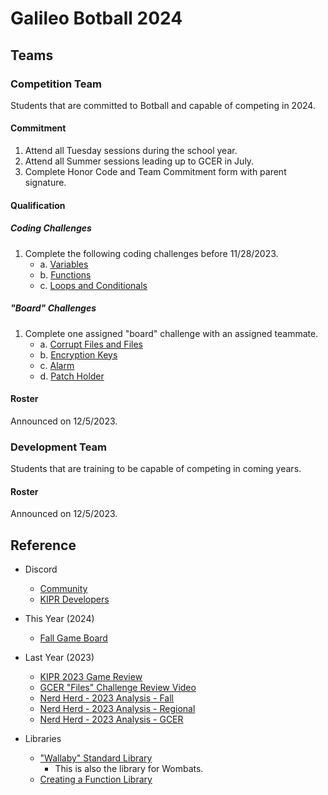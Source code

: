 # Galileo Botball 2024

## Teams

### Competition Team

Students that are committed to Botball and capable of competing in 2024.

#### Commitment

1. Attend all Tuesday sessions during the school year.
2. Attend all Summer sessions leading up to GCER in July.
3. Complete Honor Code and Team Commitment form with parent signature.

#### Qualification

##### Coding Challenges

1. Complete the following coding challenges before 11/28/2023.
   - a. [Variables](https://github.com/galileo-botball/botball-2024/blob/main/qualification-challenges/variables/challenge.md)
   - b. [Functions](https://github.com/galileo-botball/botball-2024/blob/main/qualification-challenges/functions/challenge.md)
   - c. [Loops and Conditionals](https://github.com/galileo-botball/botball-2024/blob/main/qualification-challenges/loops-and-conditionals/challenge.md)
  
##### "Board" Challenges

1. Complete one assigned "board" challenge with an assigned teammate.
   - a. [Corrupt Files and Files]()
   - b. [Encryption Keys]()
   - c. [Alarm]()
   - d. [Patch Holder]()

#### Roster

Announced on 12/5/2023.

### Development Team

Students that are training to be capable of competing in coming years.

#### Roster

Announced on 12/5/2023.

## Reference

- Discord

  - [Community](https://discord.gg/TSSkKxR7Hd)
  - [KIPR Developers](https://discord.gg/xXamUtmU)

- This Year (2024)

  - [Fall Game Board](https://github.com/galileo-botball/botball-2024/blob/main/images/fall-game-board.png)

- Last Year (2023)

  - [KIPR 2023 Game Review](https://www.kipr.org/wp-content/uploads/2023%20Botball/2023%20Botball%20Game%20Review%20v1.2.pdf)
  - [GCER "Files" Challenge Review Video](https://youtu.be/AUOKx34RSvg)
  - [Nerd Herd - 2023 Analysis - Fall](https://www.youtube.com/watch?v=BHABUw1UFl8)
  - [Nerd Herd - 2023 Analysis - Regional](https://www.youtube.com/watch?v=xgCPRXlJI1k)
  - [Nerd Herd - 2023 Analysis - GCER](https://www.youtube.com/watch?v=B6xfd2BPE-8)

- Libraries

  - ["Wallaby" Standard Library](https://files.kipr.org/wallaby/wallaby_doc/index.html)
    - This is also the library for Wombats.
  - [Creating a Function Library](https://www.youtube.com/watch?v=WXfreJXcWgY)
